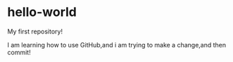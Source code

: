 # hello-world
My first repository!

I am learning how to use GitHub,and i am trying to make a change,and then commit!
